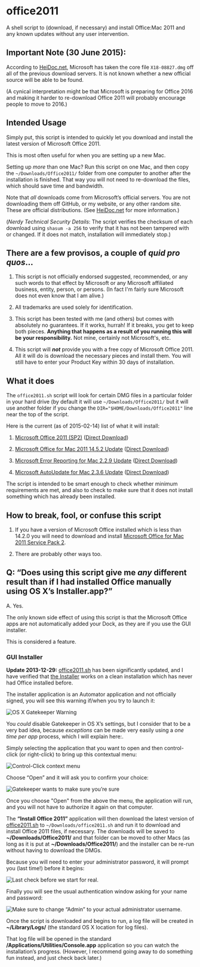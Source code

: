 office2011
==========

A shell script to (download, if necessary) and install Office:Mac 2011 and any known updates without any user intervention.

## Important Note (30 June 2015):

According to [HeiDoc.net][1], Microsoft has taken the core file `X18-08827.dmg` off all of the previous download servers. It is not known whether a new official source will be able to be found.

(A cynical interpretation might be that Microsoft is preparing for Office 2016 and making it harder to re-download Office 2011 will probably encourage people to move to 2016.)




## Intended Usage

Simply put, this script is intended to quickly let you download and install the latest version of Microsoft Office 2011.

This is most often useful for when you are setting up a new Mac.

Setting up _more_ than one Mac? Run this script on one Mac, and then copy the `~/Downloads/Office2011/` folder from one computer to another after the installation is finished. That way you will not need to re-download the files, which should save time and bandwidth.

Note that *all* downloads come from Microsoft’s official servers. You are not downloading them off GitHub, or my website, or any other random site. These are official distributions. (See [HeiDoc.net][1] for more information.)

(_Nerdy Technical Security Details_: The script verifies the checksum of each download using `shasum -a 256` to verify that it has not been tampered with or changed. If it does not match, installation will immediately stop.)

## There are a few provisos, a couple of *quid pro quos*… ##

1. This script is not officially endorsed suggested, recommended, or any such words to that effect by Microsoft or any Microsoft affiliated business, entity, person, or persons. (In fact I'm fairly sure Microsoft does not even know that I am alive.)

2.  All trademarks are used solely for identification.

3. This script has been tested with me (and others) but comes with absolutely no guarantees. If it works, hurrah! If it breaks, you get to keep both pieces. **Anything that happens as a result of you running this will be your responsibility.** Not mine, certainly not Microsoft's, etc.

4. This script will ***not*** provide you with a free copy of Microsoft Office 2011. All it will do is download the necessary pieces and install them. You will still have to enter your Product Key within 30 days of installation.

## What it does ##

The `office2011.sh`  script will look for certain DMG files in a particular folder in your hard drive (by default it will use `~/Downloads/Office2011/` but it will use another folder if you change the `DIR="$HOME/Downloads/Office2011"` line near the top of the script.

Here is the current (as of 2015-02-14) list of what it will install:

1.  [Microsoft Office 2011 (SP2)][1] 					([Direct Download][2])

2. 	[Microsoft Office for Mac 2011 14.5.2 Update][3] 	([Direct Download][4])

3.	[Microsoft Error Reporting for Mac 2.2.9 Update][5]	([Direct Download][6])

4.	[Microsoft AutoUpdate for Mac 2.3.6 Update][7] 		([Direct Download][8])

The script is intended to be smart enough to check whether minimum requirements are met, and also to check to make sure that it does not install something which has already been installed.

## How to break, fool, or confuse this script ##

1. If you have a version of Microsoft Office installed which is less than 14.2.0 you will need to download and install [Microsoft Office for Mac 2011 Service Pack 2][9].

2. There are probably other ways too.

## Q: “Does using this script give me _any_ different result than if I had installed Office manually using OS X’s Installer.app?” ##

A. Yes.

The only known side effect of using this script is that the Microsoft Office apps are not
automatically added your Dock, as they are if you use the GUI installer.

This is considered a feature.

### GUI Installer ###

**Update 2013-12-29:** [office2011.sh][11] has been significantly updated, and I have verified that [the Installer](https://github.com/tjluoma/office2011/raw/master/Installer.zip) works on a clean installation which has never had Office installed before.

The installer application is an Automator application and not officially signed, you will see this warning if/when you try to launch it:

![OS X Gatekeeper Warning](images/01-Install-Office-2011-Cant-Be-Opened.png)

You _could_ disable Gatekeeper in OS X’s settings, but I consider that to be a very bad idea, because _exceptions_ can be made very easily using a _one time per app_ process, which I will explain here:.

Simply selecting the application that you want to open and then control-click (or right-click) to bring up this contextual menu:

![Control-Click context menu](images/02-Install-Office-2011-Control-Click-Open.png)

Choose “Open” and it will ask you to confirm your choice:

![Gatekeeper wants to make sure you’re sure](images/03-Install-Office-2011-Is-From-Unidentified-Developer.png)

Once you choose "Open" from the above the menu, the application will run, and you will not have to authorize it again on that computer.

The **“Install Office 2011”** application will then download the latest version of [office2011.sh][11] to `~/Downloads/office2011.sh` and run it to download and install Office 2011 files, if necessary. The downloads will be saved to **~/Downloads/Office2011/** and that folder can be moved to other Macs (as long as it is put at **~/Downloads/Office2011/**) and the installer can be re-run without having to download the DMGs.

Because you will need to enter your administrator password, it will prompt you (last time!) before it begins:

![Last check before we start for real.](images/04-Install-Office-2011-Will-Download-And-Install.png)

Finally you will see the usual authentication window asking for your name and password:

![Make sure to change “Admin” to your actual administrator username.](images/05-osascript-wants-your-password.png)

Once the script is downloaded and begins to run, a log file will be created in **~/Library/Logs/** (the standard OS X location for log files).

That log file will be opened in the standard **/Applications/Utilities/Console.app** application so you can watch the installation’s progress. (However, I recommend going away to do something fun instead, and just check back later.)

<!-- Reference Links -->

[1]:	http://www.heidoc.net/joomla/technology-science/microsoft/61-office-2011-for-mac-direct-download-links

[2]:	https://drcdn.blob.core.windows.net/mac/X18-08827.dmg

[3]:	https://support.microsoft.com/en-us/kb/3048691 "Microsoft Office for Mac 2011 14.5.2 update"

[4]:	http://download.microsoft.com/download/D/1/C/D1C6B5A9-6734-454E-A96B-CAF771DC7D1F/Office2011-1452Update_EN-US.dmg

[5]:	http://www.microsoft.com/en-us/download/details.aspx?id=35382 "Microsoft Error Reporting for Mac 2.2.9 Update"

[6]:	http://download.microsoft.com/download/B/F/B/BFB8DEB8-91CD-4722-AE6F-476C4013CFFC/MERP_229.dmg

[7]:	http://www.microsoft.com/en-us/download/details.aspx?id=35381 "Microsoft AutoUpdate for Mac 2.3.6 Update"

[8]:	http://download.microsoft.com/download/B/0/D/B0DB40D2-FF90-4633-925A-B8A7D4183279/AutoUpdate_236.dmg

[9]:	http://support.microsoft.com/kb/2685940 "Description of the Office for Mac 2011 14.2 update"

[11]:	https://github.com/tjluoma/office2011/blob/master/office2011.sh
